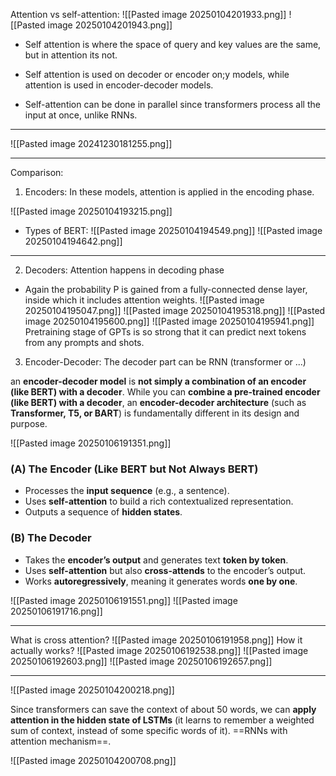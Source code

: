 
Attention vs self-attention:
![[Pasted image 20250104201933.png]]
![[Pasted image 20250104201943.png]]

- Self attention is where the space of query and key values are the same, but in attention its not.

- Self attention is used on decoder or encoder on;y models, while attention is used in encoder-decoder models.

- Self-attention can be done in parallel since transformers process all the input at once, unlike RNNs.

-----------

![[Pasted image 20241230181255.png]]

-------

Comparison: 

1. Encoders: In these models, attention is applied in the encoding phase.

![[Pasted image 20250104193215.png]]
- Types of BERT:
![[Pasted image 20250104194549.png]]
![[Pasted image 20250104194642.png]]

-----------

2. Decoders: Attention happens in decoding phase

- Again the probability P is gained from a fully-connected dense layer, inside which it includes attention weights.
![[Pasted image 20250104195047.png]]
![[Pasted image 20250104195318.png]]
![[Pasted image 20250104195600.png]]
![[Pasted image 20250104195941.png]]
Pretraining stage of GPTs is so strong that it can predict next tokens from any prompts and shots.

3. Encoder-Decoder: The decoder part can be RNN (transformer or ...)
   
 an **encoder-decoder model** is **not simply a combination of an encoder (like BERT) with a decoder**. While you can **combine a pre-trained encoder (like BERT) with a decoder**, an **encoder-decoder architecture** (such as **Transformer, T5, or BART**) is fundamentally different in its design and purpose.
 
![[Pasted image 20250106191351.png]]
### **(A) The Encoder (Like BERT but Not Always BERT)**

- Processes the **input sequence** (e.g., a sentence).
- Uses **self-attention** to build a rich contextualized representation.
- Outputs a sequence of **hidden states**.

### **(B) The Decoder**

- Takes the **encoder’s output** and generates text **token by token**.
- Uses **self-attention** but also **cross-attends** to the encoder’s output.
- Works **autoregressively**, meaning it generates words **one by one**.

![[Pasted image 20250106191551.png]]
![[Pasted image 20250106191716.png]]

--------

What is cross attention?
![[Pasted image 20250106191958.png]]
How it actually works?
![[Pasted image 20250106192538.png]]
![[Pasted image 20250106192603.png]]
![[Pasted image 20250106192657.png]]

--------------
![[Pasted image 20250104200218.png]]

Since transformers can save the context of about 50 words, we can **apply attention in the hidden state of LSTMs** (it learns to remember a weighted sum of context, instead of some specific words of it). ==RNNs with attention mechanism==.


![[Pasted image 20250104200708.png]]
